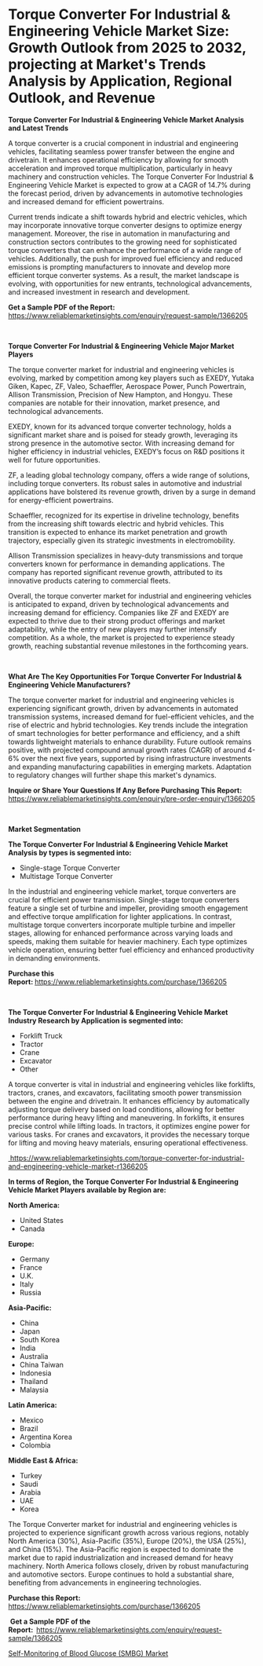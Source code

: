 <p><h1>Torque Converter For Industrial & Engineering Vehicle Market Size: Growth Outlook from 2025 to 2032, projecting at Market's Trends Analysis by Application, Regional Outlook, and Revenue</h1></p><p><strong>Torque Converter For Industrial & Engineering Vehicle Market Analysis and Latest Trends</strong></p>
<p><p>A torque converter is a crucial component in industrial and engineering vehicles, facilitating seamless power transfer between the engine and drivetrain. It enhances operational efficiency by allowing for smooth acceleration and improved torque multiplication, particularly in heavy machinery and construction vehicles. The Torque Converter For Industrial & Engineering Vehicle Market is expected to grow at a CAGR of 14.7% during the forecast period, driven by advancements in automotive technologies and increased demand for efficient powertrains.</p><p>Current trends indicate a shift towards hybrid and electric vehicles, which may incorporate innovative torque converter designs to optimize energy management. Moreover, the rise in automation in manufacturing and construction sectors contributes to the growing need for sophisticated torque converters that can enhance the performance of a wide range of vehicles. Additionally, the push for improved fuel efficiency and reduced emissions is prompting manufacturers to innovate and develop more efficient torque converter systems. As a result, the market landscape is evolving, with opportunities for new entrants, technological advancements, and increased investment in research and development.</p></p>
<p><strong>Get a Sample PDF of the Report:&nbsp;</strong> <a href="https://www.reliablemarketinsights.com/enquiry/request-sample/1366205?utm_campaign=2197&utm_medium=2&utm_source=Github&utm_content=ia&utm_term=22032025&utm_id=torque-converter-for-industrial-engineering-vehicle">https://www.reliablemarketinsights.com/enquiry/request-sample/1366205</a></p>
<p>&nbsp;</p>
<p><strong>Torque Converter For Industrial & Engineering Vehicle Major Market Players</strong></p>
<p><p>The torque converter market for industrial and engineering vehicles is evolving, marked by competition among key players such as EXEDY, Yutaka Giken, Kapec, ZF, Valeo, Schaeffler, Aerospace Power, Punch Powertrain, Allison Transmission, Precision of New Hampton, and Hongyu. These companies are notable for their innovation, market presence, and technological advancements.</p><p>EXEDY, known for its advanced torque converter technology, holds a significant market share and is poised for steady growth, leveraging its strong presence in the automotive sector. With increasing demand for higher efficiency in industrial vehicles, EXEDY’s focus on R&D positions it well for future opportunities.</p><p>ZF, a leading global technology company, offers a wide range of solutions, including torque converters. Its robust sales in automotive and industrial applications have bolstered its revenue growth, driven by a surge in demand for energy-efficient powertrains.</p><p>Schaeffler, recognized for its expertise in driveline technology, benefits from the increasing shift towards electric and hybrid vehicles. This transition is expected to enhance its market penetration and growth trajectory, especially given its strategic investments in electromobility.</p><p>Allison Transmission specializes in heavy-duty transmissions and torque converters known for performance in demanding applications. The company has reported significant revenue growth, attributed to its innovative products catering to commercial fleets.</p><p>Overall, the torque converter market for industrial and engineering vehicles is anticipated to expand, driven by technological advancements and increasing demand for efficiency. Companies like ZF and EXEDY are expected to thrive due to their strong product offerings and market adaptability, while the entry of new players may further intensify competition. As a whole, the market is projected to experience steady growth, reaching substantial revenue milestones in the forthcoming years.</p></p>
<p>&nbsp;</p>
<p><strong>What Are The Key Opportunities For Torque Converter For Industrial & Engineering Vehicle Manufacturers?</strong></p>
<p><p>The torque converter market for industrial and engineering vehicles is experiencing significant growth, driven by advancements in automated transmission systems, increased demand for fuel-efficient vehicles, and the rise of electric and hybrid technologies. Key trends include the integration of smart technologies for better performance and efficiency, and a shift towards lightweight materials to enhance durability. Future outlook remains positive, with projected compound annual growth rates (CAGR) of around 4-6% over the next five years, supported by rising infrastructure investments and expanding manufacturing capabilities in emerging markets. Adaptation to regulatory changes will further shape this market's dynamics.</p></p>
<p><strong>Inquire or Share Your Questions If Any Before Purchasing This Report:</strong> <a href="https://www.reliablemarketinsights.com/enquiry/pre-order-enquiry/1366205?utm_campaign=2197&utm_medium=2&utm_source=Github&utm_content=ia&utm_term=22032025&utm_id=torque-converter-for-industrial-engineering-vehicle">https://www.reliablemarketinsights.com/enquiry/pre-order-enquiry/1366205</a></p>
<p>&nbsp;</p>
<p><strong>Market Segmentation</strong></p>
<p><strong>The Torque Converter For Industrial & Engineering Vehicle Market Analysis by types is segmented into:</strong></p>
<p><ul><li>Single-stage Torque Converter</li><li>Multistage Torque Converter</li></ul></p>
<p><p>In the industrial and engineering vehicle market, torque converters are crucial for efficient power transmission. Single-stage torque converters feature a single set of turbine and impeller, providing smooth engagement and effective torque amplification for lighter applications. In contrast, multistage torque converters incorporate multiple turbine and impeller stages, allowing for enhanced performance across varying loads and speeds, making them suitable for heavier machinery. Each type optimizes vehicle operation, ensuring better fuel efficiency and enhanced productivity in demanding environments.</p></p>
<p><strong>Purchase this Report:&nbsp;</strong><a href="https://www.reliablemarketinsights.com/purchase/1366205?utm_campaign=2197&utm_medium=2&utm_source=Github&utm_content=ia&utm_term=22032025&utm_id=torque-converter-for-industrial-engineering-vehicle">https://www.reliablemarketinsights.com/purchase/1366205</a></p>
<p>&nbsp;</p>
<p><strong>The Torque Converter For Industrial & Engineering Vehicle Market Industry Research by Application is segmented into:</strong></p>
<p><ul><li>Forklift Truck</li><li>Tractor</li><li>Crane</li><li>Excavator</li><li>Other</li></ul></p>
<p><p>A torque converter is vital in industrial and engineering vehicles like forklifts, tractors, cranes, and excavators, facilitating smooth power transmission between the engine and drivetrain. It enhances efficiency by automatically adjusting torque delivery based on load conditions, allowing for better performance during heavy lifting and maneuvering. In forklifts, it ensures precise control while lifting loads. In tractors, it optimizes engine power for various tasks. For cranes and excavators, it provides the necessary torque for lifting and moving heavy materials, ensuring operational effectiveness.</p></p>
<p><a href="https://www.reliablemarketinsights.com/torque-converter-for-industrial-and-engineering-vehicle-market-r1366205?utm_campaign=2197&utm_medium=2&utm_source=Github&utm_content=ia&utm_term=22032025&utm_id=torque-converter-for-industrial-engineering-vehicle">&nbsp;https://www.reliablemarketinsights.com/torque-converter-for-industrial-and-engineering-vehicle-market-r1366205</a></p>
<p><strong>In terms of Region, the Torque Converter For Industrial & Engineering Vehicle Market Players available by Region are:</strong></p>
<p>
    <p> <strong> North America: </strong>
        <ul>
            <li>United States</li>
            <li>Canada</li>
        </ul>
        </p> 
    <p> <strong> Europe: </strong>
        <ul>
            <li>Germany</li>
            <li>France</li>
            <li>U.K.</li>
            <li>Italy</li>
            <li>Russia</li>
        </ul>
        </p> 
    <p> <strong> Asia-Pacific: </strong>
        <ul>
            <li>China</li>
            <li>Japan</li>
            <li>South Korea</li>
            <li>India</li>
            <li>Australia</li>
            <li>China Taiwan</li>
            <li>Indonesia</li>
            <li>Thailand</li>
            <li>Malaysia</li>
        </ul>
        </p> 
    <p> <strong> Latin America: </strong>
        <ul>
            <li>Mexico</li>
            <li>Brazil</li>
            <li>Argentina Korea</li>
            <li>Colombia</li>
        </ul>
        </p> 
    <p> <strong> Middle East & Africa: </strong>
        <ul>
            <li>Turkey</li>
            <li>Saudi</li>
            <li>Arabia</li>
            <li>UAE</li>
            <li>Korea</li>
        </ul>
    </p>
    </p>
<p><p>The Torque Converter market for industrial and engineering vehicles is projected to experience significant growth across various regions, notably North America (30%), Asia-Pacific (35%), Europe (20%), the USA (25%), and China (15%). The Asia-Pacific region is expected to dominate the market due to rapid industrialization and increased demand for heavy machinery. North America follows closely, driven by robust manufacturing and automotive sectors. Europe continues to hold a substantial share, benefiting from advancements in engineering technologies.</p></p>
<p><strong>Purchase this Report: </strong><a href="https://www.reliablemarketinsights.com/purchase/1366205?utm_campaign=2197&utm_medium=2&utm_source=Github&utm_content=ia&utm_term=22032025&utm_id=torque-converter-for-industrial-engineering-vehicle">https://www.reliablemarketinsights.com/purchase/1366205</a></p>
<p>&nbsp;<strong>Get a Sample PDF of the Report:&nbsp;&nbsp;</strong><a href="https://www.reliablemarketinsights.com/enquiry/request-sample/1366205?utm_campaign=2197&utm_medium=2&utm_source=Github&utm_content=ia&utm_term=22032025&utm_id=torque-converter-for-industrial-engineering-vehicle">https://www.reliablemarketinsights.com/enquiry/request-sample/1366205</a></p>
<p><strong></strong></p>
<p><p><a href="https://github.com/jerhoskinson197676/Market-Research-Report-List-1/blob/main/self-monitoring-of-blood-glucose-smbg-market.md?utm_campaign=2197&utm_medium=2&utm_source=Github&utm_content=ia&utm_term=22032025&utm_id=torque-converter-for-industrial-engineering-vehicle">Self-Monitoring of Blood Glucose (SMBG) Market</a></p></p>